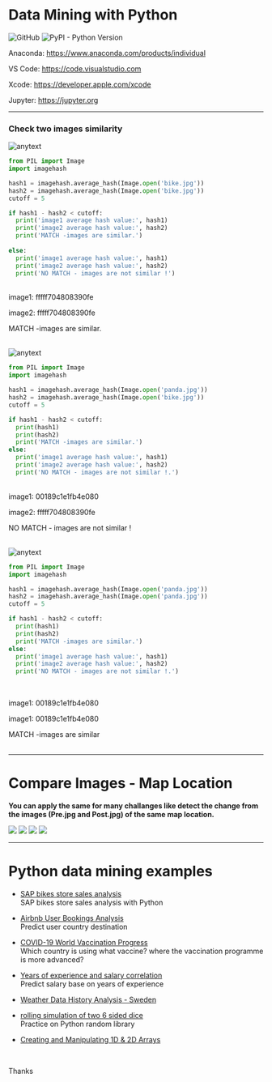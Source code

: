 # Data Mining with Python

![GitHub](https://img.shields.io/github/license/mashape/apistatus.svg)
![PyPI - Python Version](https://img.shields.io/pypi/pyversions/Django.svg)

Anaconda: https://www.anaconda.com/products/individual

VS Code: https://code.visualstudio.com

Xcode: https://developer.apple.com/xcode

Jupyter: https://jupyter.org

---

### Check two images similarity

![anytext](https://github.com/yasinnaal/images/blob/main/bb_reuslt.png)

```python
from PIL import Image
import imagehash

hash1 = imagehash.average_hash(Image.open('bike.jpg')) 
hash2 = imagehash.average_hash(Image.open('bike.jpg')) 
cutoff = 5

if hash1 - hash2 < cutoff:
  print('image1 average hash value:', hash1)
  print('image2 average hash value:', hash2)  
  print('MATCH -images are similar.')
  
else:
  print('image1 average hash value:', hash1)
  print('image2 average hash value:', hash2)    
  print('NO MATCH - images are not similar !')
```  
<br>
image1: fffff704808390fe<br>

image2: fffff704808390fe<br>

MATCH -images are similar.<br><br>


![anytext](https://github.com/yasinnaal/images/blob/main/bp_reuslt.png)

```python
from PIL import Image
import imagehash

hash1 = imagehash.average_hash(Image.open('panda.jpg')) 
hash2 = imagehash.average_hash(Image.open('bike.jpg')) 
cutoff = 5

if hash1 - hash2 < cutoff:
  print(hash1)
  print(hash2)
  print('MATCH -images are similar.')
else:
  print('image1 average hash value:', hash1)
  print('image2 average hash value:', hash2)    
  print('NO MATCH - images are not similar !.')
```
<br>
image1: 00189c1e1fb4e080 <br>

image2: fffff704808390fe <br>

NO MATCH - images are not similar ! <br><br>


![anytext](https://github.com/yasinnaal/images/blob/main/pp_reuslt.png)

```python
from PIL import Image
import imagehash

hash1 = imagehash.average_hash(Image.open('panda.jpg')) 
hash2 = imagehash.average_hash(Image.open('panda.jpg')) 
cutoff = 5

if hash1 - hash2 < cutoff:
  print(hash1)
  print(hash2)
  print('MATCH -images are similar.')
else:
  print('image1 average hash value:', hash1)
  print('image2 average hash value:', hash2)    
  print('NO MATCH - images are not similar !.')
  
```
<br>
image1: 00189c1e1fb4e080 <br>

image1: 00189c1e1fb4e080 <br>

MATCH -images are similar <br><br>


---

# Compare Images - Map Location

**You can apply the same for many challanges like detect the change from the images (Pre.jpg and Post.jpg) of the same map location.**

![](https://github.com/yasinnaal/python-data-mining/blob/main/images-map-location/__results___7_1.png)
![](https://github.com/yasinnaal/python-data-mining/blob/main/images-map-location/__results___10_1.png)
![](https://github.com/yasinnaal/python-data-mining/blob/main/images-map-location/__results___11_1.png)
![](https://github.com/yasinnaal/python-data-mining/blob/main/images-map-location/__results___9_1.png)

---

# Python data mining examples 

- [SAP bikes store sales analysis](https://github.com/yasinnaal/Python-Data-Mining/blob/main/sap_bikes_store_sales_analysis/sap-bikes-store-sales-analysis.ipynb)<br> SAP bikes store sales analysis with Python

- [Airbnb User Bookings Analysis](https://github.com/yasinnaal/Python-Data-Mining/tree/main/Airbnb-Bookings) <br> Predict user country destination

- [COVID-19 World Vaccination Progress](https://github.com/yasinnaal/Python-Data-Mining/blob/main/COVID19-Vaccination-Progress/covid-19-world-vaccination-progress.ipynb) <br> Which country is using what vaccine? where the vaccination programme is more advanced?

- [Years of experience and salary correlation](https://github.com/yasinnaal/Python-Data-Mining/blob/main/years-of-experience-and-salary-correlation/years-of-experience-and-salary-correlation.ipynb) <br> Predict salary base on years of experience

- [Weather Data History Analysis - Sweden](https://github.com/yasinnaal/Python-Data-Mining/blob/main/weather-data-history-analysis-sweden.ipynb)

- [rolling simulation of two 6 sided dice](https://github.com/yasinnaal/Python-Data-Mining/blob/main/rolling-simulation-of-two-6-sided-dice.ipynb) <br> Practice on Python random library

- [Creating and Manipulating 1D & 2D Arrays](https://github.com/yasinnaal/Python-Data-Mining/blob/main/matrix-multiplication-numpy.ipynb)

<br>

Thanks
